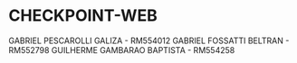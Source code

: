 # CHECKPOINT-WEB
GABRIEL PESCAROLLI GALIZA - RM554012 GABRIEL FOSSATTI BELTRAN - RM552798 GUILHERME GAMBARAO BAPTISTA - RM554258
